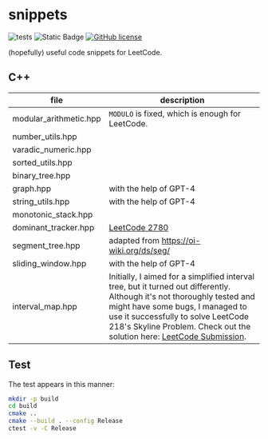 # snippets
![tests](https://github.com/hesic73/snippets/actions/workflows/tests.yml/badge.svg)
![Static Badge](https://img.shields.io/badge/std-c%2B%2B20-blue)
[![GitHub license](https://img.shields.io/badge/license-MIT-blue.svg)](https://raw.githubusercontent.com/hesic73/snippets/master/LICENSE)

(hopefully) useful code snippets for LeetCode.

## C++

| file                   | description                                                  |
| ---------------------- | ------------------------------------------------------------ |
| modular_arithmetic.hpp | `MODULO` is fixed, which is enough for LeetCode.             |
| number_utils.hpp       |                                                              |
| varadic_numeric.hpp    |                                                              |
| sorted_utils.hpp       |                                                              |
| binary_tree.hpp        |                                                              |
| graph.hpp              | with the help of GPT-4                                       |
| string_utils.hpp       | with the help of GPT-4                                       |
| monotonic_stack.hpp    |                                                              |
| dominant_tracker.hpp   | [LeetCode 2780](https://leetcode.com/problems/minimum-index-of-a-valid-split/description/) |
| segment_tree.hpp       | adapted from https://oi-wiki.org/ds/seg/                     |
| sliding_window.hpp     | with the help of GPT-4                                       |
| interval_map.hpp       | Initially, I aimed for a simplified interval tree, but it turned out differently. Although it's not thoroughly tested and might have some bugs, I managed to use it successfully to solve LeetCode 218's Skyline Problem. Check out the solution here: [LeetCode Submission](https://leetcode.com/problems/the-skyline-problem/submissions/1172986139/). |

## Test

The test appears in this manner:

```bash
mkdir -p build
cd build
cmake ..
cmake --build . --config Release
ctest -v -C Release
```

